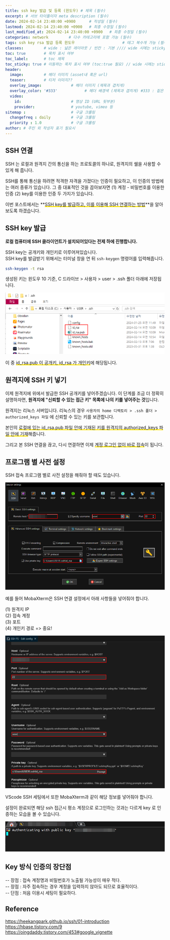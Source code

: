 ```yaml
---
title: ssh key 발급 및 등록 (윈도우) # 제목 (필수)
excerpt: # 서브 타이틀이자 meta description (필수)
date: 2024-02-14 23:40:00 +0900      # 작성일 (필수)
lastmod: 2024-02-14 23:40:00 +0900   # 최종 수정일 (필수)
last_modified_at: 2024-02-14 23:40:00 +0900   # 최종 수정일 (필수)
categories: network         # 다수 카테고리에 포함 가능 (필수)
tags: ssh key rsa 발급 등록 윈도우                     # 태그 복수개 가능 (필수)
classes:         # wide : 넓은 레이아웃 / 빈칸 : 기본 //// wide 시에는 sticky toc 불가
toc: true        # 목차 표시 여부
toc_label:       # toc 제목
toc_sticky: true # 이동하는 목차 표시 여부 (toc:true 필요) // wide 시에는 sticky toc 불가
header: 
  image:         # 헤더 이미지 (asset내 혹은 url)
  teaser:        # 티저 이미지??
  overlay_image:             # 헤더 이미지 (제목과 겹치게)
  overlay_color: '#333'            # 헤더 배경색 (제목과 겹치게) #333 : 짙은 회색 (필수)
  video:
    id:                      # 영상 ID (URL 뒷부분)
    provider:                # youtube, vimeo 등
sitemap :                    # 구글 크롤링
  changefreq : daily         # 구글 크롤링
  priority : 1.0             # 구글 크롤링
author: # 주인 외 작성자 표기 필요시
---
```

<!--postNo: 20240214_002-->

## SSH 연결  

SSH 는 로컬과 원격지 간의 통신을 하는 프로토콜의 하나로, 원격지의 쉘을 사용할 수 있게 해 줍니다.  

SSH를 통해 통신을 하려면 적격한 자격을 가졌다는 인증이 필요하고, 이 인증의 방법에는 여러 종류가 있습니다. 그 중 대표적인 것을 꼽아보자면 (1) 계정 - 비밀번호를 이용한 인증 (2) key를 이용한 인증 두 가지가 있습니다.  

이번 포스트에서는 **<span style='background:linear-gradient(to top, #FFE400 20%, transparent 20%)'>SSH key를 발급하고, 이를 이용해 SSH 연결하는 방법</span>**을 알아보도록 하겠습니다.  

## SSH key 발급  

**로컬 컴퓨터에 SSH 클라이언트가 설치되어있다는 전제 하에 진행합니다.**  

SSH key는 공개키와 개인키로 이루어져있습니다.  
 SSH key를 발급받기 위해서는 터미널 창을 연 뒤 `ssh-keygen` 명령어를 입력해줍니다.  

```bash
ssh-keygen -t rsa
```

생성된 키는 윈도우 10 기준, C 드라이브 > 사용자 > user > .ssh 폴더 아래에 저장됩니다.  

![](/assets/images/20240214_002_001.png)

이 중 <span style='background:linear-gradient(to top, #FFE400 20%, transparent 20%)'>id_rsa.pub 이 공개키, id_rsa 가 개인키</span>에 해당됩니다.  

## 원격지에 SSH 키 넣기  

이제 원격지에 위에서 발급한 SSH 공개키를 넣어주겠습니다. 이 단계를 조금 더 정확히 설명하자면, **원격지에 "신뢰할 수 있는 접근 키" 목록에 나의 키를 넣어주는 것**입니다.  

원격지는 리눅스 서버입니다. 리눅스의 경우 `사용자의 home 디렉토리 > .ssh 폴더 > authorized_keys 파일` 에 신뢰할 수 있는 키를 보관합니다.  

본인의 <span style='background:linear-gradient(to top, #FFE400 20%, transparent 20%)'>로컬에 있는 id_rsa.pub 파일 안에 기재된 키를 원격지의 authorized_keys 파일 안에 기재</span>해줍니다.  

그리고 본 SSH 연결을 끊고, 다시 연결하면 이제 <span style='background:linear-gradient(to top, #FFE400 20%, transparent 20%)'>계정 로그인 없이 바로 접속</span>이 됩니다.  

## 프로그램 별 사전 설정  

SSH 접속 프로그램 별로 사전 설정을 해줘야 할 때도 있습니다.  

![](/assets/images/20240214_002_002.png)

예를 들어 MobaXterm은 SSH 연결 설정에서  아래 사항들을 넣어줘야 합니다.  

(1) 원격지 IP  
(2) 접속 계정  
(3) 포트  
(4) 개인키 경로 => 중요!  

![](/assets/images/20240214_002_003.png)

VScode SSH 세팅에서 또한 MobaXterm과 같이 해당 정보를 넣어줘야 합니다.  

설정이 완료되면 해당 ssh 접근시 평소 계정으로 로그인하는 것과는 다르게 key 로 인증하는 모습을 볼 수 있습니다.  

![](/assets/images/20240214_002_004.png)

## Key 방식 인증의 장단점  

-- 장점 : 접속 계정명과 비밀번호가 노출될 가능성이 매우 적다.  
-- 장점 : 자주 접속하는 경우 계정을 입력하지 않아도 되므로 효율적이다.  
-- 단점 : 처음 이용시 세팅이 필요하다.  

## Reference  

https://heekangpark.github.io/ssh/01-introduction  
https://hbase.tistory.com/9  
https://oingdaddy.tistory.com/453#google_vignette  